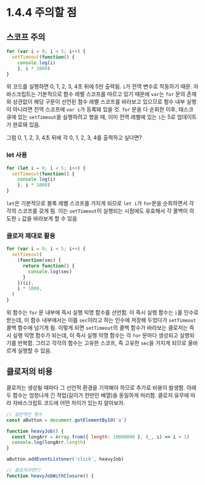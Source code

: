 # 1.4.4 주의할 점

## 스코프 주의

```js
for (var i = 0; i < 5; i++) {
  setTimeout(function() {
    console.log(i)
    }, i * 1000)
}
```

위 코드를 실행하면 0, 1, 2, 3, 4초 뒤에 5만 출력됨. `i`가 전역 변수로 작동하기 때문. 자바스크립트는 기본적으로 함수 레벨 스코프를 따르고 있기 때문에 `var`는 `for` 문의 존재와 상관없이 해당 구문이 선언된 함수 레벨 스코프를 바라보고 있으므로 함수 내부 실행이 아니라면 전역 스코프에 `var i`가 등록돼 있을 것. `for` 문을 다 순회한 이후, 태스크 큐에 있는 `setTimeout`을 실행하려고 했을 때, 이미 전역 레벨에 있는 `i`는 5로 업데이트가 완료돼 있음.

그럼 0, 1, 2, 3, 4초 뒤에 각 0, 1, 2, 3, 4를 출력하고 싶다면?

### let 사용

```js
for (let i = 0; i < 5; i++) {
  setTimeout(function() {
    console.log(i)
    }, i * 1000)
}
```

`let`은 기본적으로 블록 레벨 스코프를 가지게 되므로 `let i`가 `for`문을 순회하면서 각각의 스코프를 갖게 됨. 이는 `setTimeout`이 실행되는 시점에도 유효해서 각 콜백이 의도한 `i` 값을 바라보게 할 수 있음

### 클로저 제대로 활용

```js
for (var i = 0; i < 5; i++) {
  setTimeout(
    (function(sec) {
      return function() {
        console.log(sec)
      }
    })(i),
    i * 1000,
  )
}
```

위 함수는 `for` 문 내부에 즉시 실행 익명 함수를 선언함. 이 즉시 실행 함수는 `i`를 인수로 받는데, 이 함수 내부에서는 이를 `sec`이라고 하는 인수에 저장해 두었다가 `setTimeout` 콜백 함수에 넘기게 됨. 이렇게 되면 `setTimeout`의 콜백 함수가 바라보는 클로저는 즉시 실행 익명 함수가 되는데, 이 즉시 실행 익명 함수는 각 `for` 문마다 생성되고 실행되기를 반복함. 그리고 각각의 함수는 고유한 스코프, 즉 고유한 `sec`을 가지게 되므로 올바르게 실행할 수 있음.

## 클로저의 비용

클로저는 생성될 때마다 그 선언적 환경을 기억해야 하므로 추가로 비용이 발생함. 아래 두 함수는 엄청나게 긴 작업(길이가 천만인 배열)을 동일하게 처리함. 클로저 유무에 따라 자바스크립트 코드에 어떤 차이가 있는지 알아보자.

```js
// 일반적인 함수
const aButton = document.getElementById('a')

function heavyJob() {
  const longArr = Array.from({ length: 10000000 }, (_, i) => i + 1)
  console.log(longArr.length)
}

aButton.addEventListener('click', heavyJob)

// 클로저라면??
function heavyJobWithClosure() {

```
